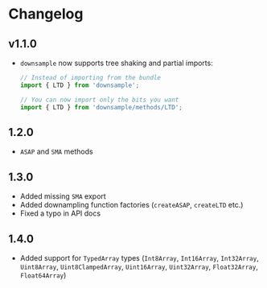 # Changelog

## v1.1.0

- `downsample` now supports tree shaking and partial imports:

  ```typescript
  // Instead of importing from the bundle
  import { LTD } from 'downsample';

  // You can now import only the bits you want
  import { LTD } from 'downsample/methods/LTD';
  ```

## 1.2.0

- `ASAP` and `SMA` methods

## 1.3.0

- Added missing `SMA` export
- Added downampling function factories (`createASAP`, `createLTD` etc.)
- Fixed a typo in API docs

## 1.4.0

- Added support for `TypedArray` types (`Int8Array`, `Int16Array`, `Int32Array`, `Uint8Array`, `Uint8ClampedArray`, `Uint16Array`, `Uint32Array`, `Float32Array`, `Float64Array`)
